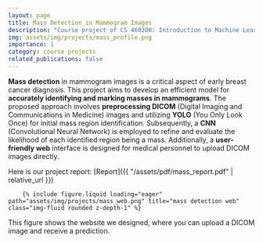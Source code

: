 ```yaml
---
layout: page
title: Mass Detection in Mammogram Images 
description: "Course project of CS 460200: Introduction to Machine Learning"
img: assets/img/projects/mass_profile.png
importance: 1
category: course projects
related_publications: false
---
```


**Mass detection** in mammogram images is a critical aspect of early breast cancer diagnosis. This project aims to develop an efficient model for **accurately identifying and marking masses in mammograms**. The proposed approach involves **preprocessing DICOM** (Digital Imaging and Communications in Medicine) images and utilizing **YOLO** (You Only Look Once) for initial mass region identification. Subsequently, a **CNN** (Convolutional Neural Network) is employed to refine and evaluate the likelihood of each identified region being a mass. Additionally, a **user-friendly web** interface is designed for medical personnel to upload DICOM images directly.

Here is our project report: [Report]({{ "/assets/pdf/mass_report.pdf" | relative_url }})

<div class="col-sm-12 text-center">
    
        {% include figure.liquid loading="eager" path="assets/img/projects/mass_web.png" title="mass detection web" class="img-fluid rounded z-depth-1" %}
    
</div>
<div class="caption">
    This figure shows the website we designed, where you can upload a DICOM image and receive a prediction.
</div>